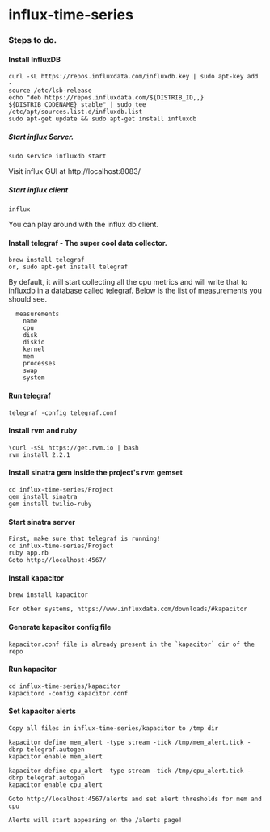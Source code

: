 # influx-time-series

### Steps to do.

#### Install InfluxDB
    curl -sL https://repos.influxdata.com/influxdb.key | sudo apt-key add -
    source /etc/lsb-release
    echo "deb https://repos.influxdata.com/${DISTRIB_ID,,} ${DISTRIB_CODENAME} stable" | sudo tee /etc/apt/sources.list.d/influxdb.list
    sudo apt-get update && sudo apt-get install influxdb
  
##### Start influx Server. 
    
    sudo service influxdb start
    
  Visit influx GUI at http://localhost:8083/  
  
##### Start influx client
  
    influx
    
  You can play around with the influx db client.
  
#### Install telegraf - The super cool data collector.  

    brew install telegraf
    or, sudo apt-get install telegraf
    
  By default, it will start collecting all the cpu metrics and will write that to influxdb in a database called telegraf. Below is the list of measurements you should see.

      measurements
        name
        cpu
        disk
        diskio
        kernel
        mem
        processes
        swap
        system

#### Run telegraf

    telegraf -config telegraf.conf

#### Install rvm and ruby

    \curl -sSL https://get.rvm.io | bash
    rvm install 2.2.1

#### Install sinatra gem inside the project's rvm gemset

    cd influx-time-series/Project
    gem install sinatra
    gem install twilio-ruby

#### Start sinatra server

    First, make sure that telegraf is running!
    cd influx-time-series/Project
    ruby app.rb
    Goto http://localhost:4567/

#### Install kapacitor

    brew install kapacitor

    For other systems, https://www.influxdata.com/downloads/#kapacitor

#### Generate kapacitor config file

    kapacitor.conf file is already present in the `kapacitor` dir of the repo

#### Run kapacitor

    cd influx-time-series/kapacitor
    kapacitord -config kapacitor.conf

#### Set kapacitor alerts

    Copy all files in influx-time-series/kapacitor to /tmp dir

    kapacitor define mem_alert -type stream -tick /tmp/mem_alert.tick -dbrp telegraf.autogen
    kapacitor enable mem_alert

    kapacitor define cpu_alert -type stream -tick /tmp/cpu_alert.tick -dbrp telegraf.autogen
    kapacitor enable cpu_alert

    Goto http://localhost:4567/alerts and set alert thresholds for mem and cpu

    Alerts will start appearing on the /alerts page!
